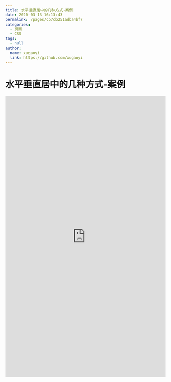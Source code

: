 ```yaml
---
title: 水平垂直居中的几种方式-案例
date: 2020-03-13 16:13:43
permalink: /pages/cb7cb251adba4bf7
categories: 
  - 页面
  - CSS
tags: 
  - null
author: 
  name: xugaoyi
  link: https://github.com/xugaoyi
---
```

# 水平垂直居中的几种方式-案例

<iframe height="880" style="width: 100%;" scrolling="no" title="水平垂直居中的几种方式" src="https://codepen.io/xugaoyi/embed/poJLeYv?height=880&theme-id=light&default-tab=result" frameborder="no" allowtransparency="true" allowfullscreen="true">
  See the Pen <a href='https://codepen.io/xugaoyi/pen/poJLeYv'>水平垂直居中的几种方式</a> by xugaoyi
  (<a href='https://codepen.io/xugaoyi'>@xugaoyi</a>) on <a href='https://codepen.io'>CodePen</a>.
</iframe>
